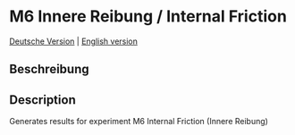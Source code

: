 # M6 Innere Reibung / Internal Friction

[Deutsche Version](#beschreibung) | [English version](#description)

## Beschreibung

## Description
Generates results for experiment M6 Internal Friction (Innere Reibung)

